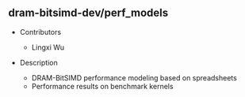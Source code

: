 ## dram-bitsimd-dev/perf_models

* Contributors
  * Lingxi Wu

* Description
  * DRAM-BitSIMD performance modeling based on spreadsheets
  * Performance results on benchmark kernels

